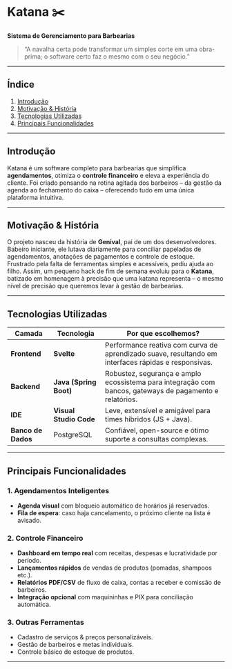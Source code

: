 # Katana ✂️  
**Sistema de Gerenciamento para Barbearias**

> “A navalha certa pode transformar um simples corte em uma obra-prima; o software certo faz o mesmo com o seu negócio.”

---

## Índice
1. [Introdução](#introdução)  
2. [Motivação & História](#motivação--história)  
3. [Tecnologias Utilizadas](#tecnologias-utilizadas)  
4. [Principais Funcionalidades](#principais-funcionalidades)  

---

## Introdução
Katana é um software completo para barbearias que simplifica **agendamentos**, otimiza o **controle financeiro** e eleva a experiência do cliente. Foi criado pensando na rotina agitada dos barbeiros – da gestão da agenda ao fechamento do caixa – oferecendo tudo em uma única plataforma intuitiva.

---

## Motivação & História
O projeto nasceu da história de **Genival**, pai de um dos desenvolvedores. Babeiro iniciante, ele lutava diariamente para conciliar papeladas de agendamentos, anotações de pagamentos e controle de estoque.  
Frustrado pela falta de ferramentas simples e acessíveis, pediu ajuda ao filho. Assim, um pequeno hack de fim de semana evoluiu para o **Katana**, batizado em homenagem à precisão que uma katana representa – o mesmo nível de precisão que queremos levar à gestão de barbearias.

---

## Tecnologias Utilizadas
| Camada            | Tecnologia | Por que escolhemos? |
|-------------------|------------|---------------------|
| **Frontend**      | **Svelte** | Performance reativa com curva de aprendizado suave, resultando em interfaces rápidas e responsivas. |
| **Backend**       | **Java (Spring Boot)** | Robustez, segurança e amplo ecossistema para integração com bancos, gateways de pagamento e relatórios. |
| **IDE**           | **Visual Studio Code** | Leve, extensível e amigável para times híbridos (JS + Java). |
| **Banco de Dados**| PostgreSQL | Confiável, open-source e ótimo suporte a consultas complexas. |

---

## Principais Funcionalidades
### 1. Agendamentos Inteligentes
- **Agenda visual** com bloqueio automático de horários já reservados.  
- **Fila de espera**: caso haja cancelamento, o próximo cliente na lista é avisado.

### 2. Controle Financeiro
- **Dashboard em tempo real** com receitas, despesas e lucratividade por período.  
- **Lançamentos rápidos** de vendas de produtos (pomadas, shampoos etc.).  
- **Relatórios PDF/CSV** de fluxo de caixa, contas a receber e comissão de barbeiros.  
- **Integração opcional** com maquininhas e PIX para conciliação automática.

### 3. Outras Ferramentas
- Cadastro de serviços & preços personalizáveis.  
- Gestão de barbeiros e metas individuais.  
- Controle básico de estoque de produtos.  

---

